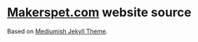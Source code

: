 # [Makerspet.com](https://makerspet.com) website source

Based on [Mediumish Jekyll Theme](https://github.com/wowthemesnet/mediumish-theme-jekyll).
